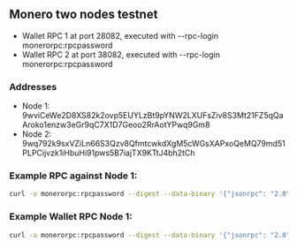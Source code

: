 ## Monero two nodes testnet

- Wallet RPC 1 at port 28082, executed with --rpc-login monerorpc:rpcpassword
- Wallet RPC 2 at port 38082, executed with --rpc-login monerorpc:rpcpassword

### Addresses

- Node 1: 9wviCeWe2D8XS82k2ovp5EUYLzBt9pYNW2LXUFsZiv8S3Mt21FZ5qQaAroko1enzw3eGr9qC7X1D7Geoo2RrAotYPwq9Gm8
- Node 2: 9wq792k9sxVZiLn66S3Qzv8QfmtcwkdXgM5cWGsXAPxoQeMQ79md51PLPCijvzk1iHbuHi91pws5B7iajTX9KTtJ4bh2tCh

### Example RPC against Node 1:

```bash
curl -u monerorpc:rpcpassword --digest --data-binary '{"jsonrpc": "2.0", "id":"1", "method": "get_info", "params": [] }' -H 'content-type: application/json' -X POST http://127.0.0.1:28081/json_rpc
```

### Example Wallet RPC Node 1:

```bash
curl -u monerorpc:rpcpassword --digest --data-binary '{"jsonrpc": "2.0", "id":"1", "method": "getaddress", "params": [] }' -H 'content-type: application/json' -X POST http://127.0.0.1:28082/json_rpc
```
